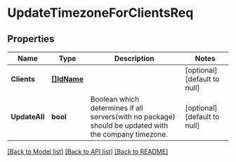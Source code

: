 # UpdateTimezoneForClientsReq

## Properties
Name | Type | Description | Notes
------------ | ------------- | ------------- | -------------
**Clients** | [**[]IdName**](IdName.md) |  | [optional] [default to null]
**UpdateAll** | **bool** | Boolean which determines if all servers(with no package) should be updated with the company timezone. | [optional] [default to null]

[[Back to Model list]](../README.md#documentation-for-models) [[Back to API list]](../README.md#documentation-for-api-endpoints) [[Back to README]](../README.md)


